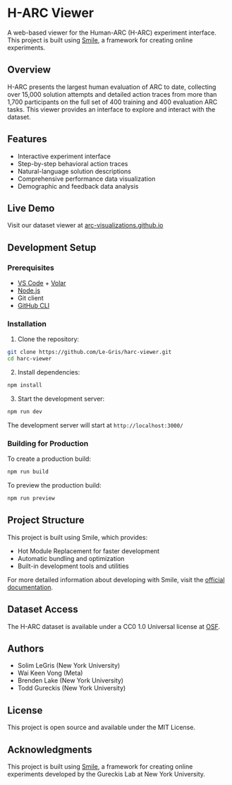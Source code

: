 # H-ARC Viewer

A web-based viewer for the Human-ARC (H-ARC) experiment interface. This project is built using [Smile](https://smile.gureckislab.org), a framework for creating online experiments.

## Overview

H-ARC presents the largest human evaluation of ARC to date, collecting over 15,000 solution attempts and detailed action traces from more than 1,700 participants on the full set of 400 training and 400 evaluation ARC tasks. This viewer provides an interface to explore and interact with the dataset.

## Features

- Interactive experiment interface
- Step-by-step behavioral action traces
- Natural-language solution descriptions
- Comprehensive performance data visualization
- Demographic and feedback data analysis

## Live Demo

Visit our dataset viewer at [arc-visualizations.github.io](https://arc-visualizations.github.io/)

## Development Setup

### Prerequisites

- [VS Code](https://code.visualstudio.com/) + [Volar](https://marketplace.visualstudio.com/items?itemName=Vue.volar)
- [Node.js](https://nodejs.org/en/download/)
- Git client
- [GitHub CLI](https://cli.github.com)

### Installation

1. Clone the repository:

```bash
git clone https://github.com/Le-Gris/harc-viewer.git
cd harc-viewer
```

2. Install dependencies:

```bash
npm install
```

3. Start the development server:

```bash
npm run dev
```

The development server will start at `http://localhost:3000/`

### Building for Production

To create a production build:

```bash
npm run build
```

To preview the production build:

```bash
npm run preview
```

## Project Structure

This project is built using Smile, which provides:

- Hot Module Replacement for faster development
- Automatic bundling and optimization
- Built-in development tools and utilities

For more detailed information about developing with Smile, visit the [official documentation](https://smile.gureckislab.org/developing.html).

## Dataset Access

The H-ARC dataset is available under a CC0 1.0 Universal license at [OSF](https://osf.io/bh8yq/).

## Authors

- Solim LeGris (New York University)
- Wai Keen Vong (Meta)
- Brenden Lake (New York University)
- Todd Gureckis (New York University)

## License

This project is open source and available under the MIT License.

## Acknowledgments

This project is built using [Smile](https://smile.gureckislab.org), a framework for creating online experiments developed by the Gureckis Lab at New York University.
